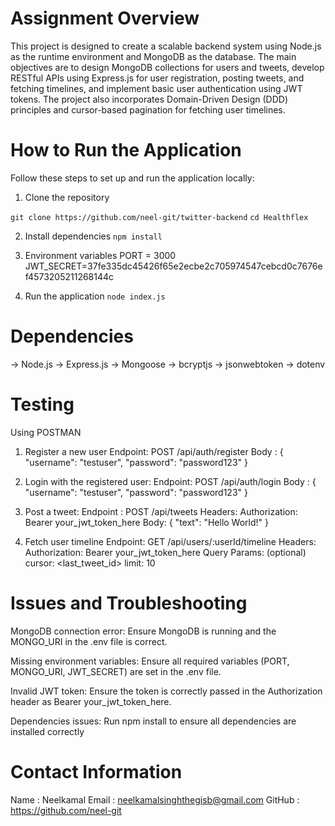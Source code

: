 # Assignment Overview

This project is designed to create a scalable backend system using Node.js as the runtime environment and MongoDB as the database. The main objectives are to design MongoDB collections for users and tweets, develop RESTful APIs using Express.js for user registration, posting tweets, and fetching timelines, and implement basic user authentication using JWT tokens. The project also incorporates Domain-Driven Design (DDD) principles and cursor-based pagination for fetching user timelines.

# How to Run the Application

Follow these steps to set up and run the application locally:

1. Clone the repository

`git clone https://github.com/neel-git/twitter-backend`
`cd Healthflex `

2. Install dependencies
   `npm install`

3. Environment variables
   PORT = 3000
   JWT_SECRET=37fe335dc45426f65e2ecbe2c705974547cebcd0c7676ef4573205211268144c

4. Run the application
   `node index.js`

# Dependencies

-> Node.js
-> Express.js
-> Mongoose
-> bcryptjs
-> jsonwebtoken
-> dotenv

# Testing

Using POSTMAN

1. Register a new user
   Endpoint: POST /api/auth/register
   Body :
   {
   "username": "testuser",
   "password": "password123"
   }

2. Login with the registered user:
   Endpoint: POST /api/auth/login
   Body :
   {
   "username": "testuser",
   "password": "password123"
   }

3. Post a tweet:
   Endpoint : POST /api/tweets
   Headers:
   Authorization: Bearer your_jwt_token_here
   Body:
   {
   "text": "Hello World!"
   }

4. Fetch user timeline
   Endpoint: GET /api/users/:userId/timeline
   Headers:
   Authorization: Bearer your_jwt_token_here
   Query Params: (optional)
   cursor: <last_tweet_id>
   limit: 10

# Issues and Troubleshooting

MongoDB connection error:
Ensure MongoDB is running and the MONGO_URI in the .env file is correct.

Missing environment variables:
Ensure all required variables (PORT, MONGO_URI, JWT_SECRET) are set in the .env file.

Invalid JWT token:
Ensure the token is correctly passed in the Authorization header as Bearer your_jwt_token_here.

Dependencies issues:
Run npm install to ensure all dependencies are installed correctly

# Contact Information

Name : Neelkamal
Email : neelkamalsinghthegisb@gmail.com
GitHub : https://github.com/neel-git
